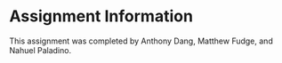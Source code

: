 # Assignment Information

This assignment was completed by Anthony Dang, Matthew Fudge, and Nahuel Paladino. 
